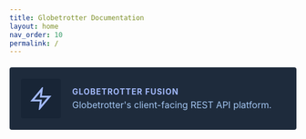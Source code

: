 ```yaml
---
title: Globetrotter Documentation
layout: home
nav_order: 10
permalink: /
---
```


<div class="navigation-grid">
  <a href="/fusion/" class="nav-card">
    <div class="icon">
      <svg xmlns="http://www.w3.org/2000/svg" viewBox="0 0 24 24" width="40" height="40" fill="none" stroke="#a2b9fa" stroke-width="2">
        <path d="M13 2L3 14h9l-1 8 10-12h-9l1-8z"/>
      </svg>
    </div>
    <div class="content">
      <h3>GLOBETROTTER FUSION</h3>
      <p>Globetrotter's client-facing REST API platform.</p>
    </div>
  </a>
</div>

<style>
  .navigation-grid {
    display: flex;
    flex-wrap: wrap;
    gap: 20px;
    margin: 20px 0;
  }
  
  .nav-card {
    display: flex;
    align-items: center;
    background-color: #1e2b3c;
    border-radius: 4px;
    padding: 20px;
    text-decoration: none;
    width: 100%;
    max-width: 500px;
    transition: background-color 0.2s;
  }
  
  .nav-card:hover {
    background-color: #2a3b4c;
    text-decoration: none;
  }
  
  .icon {
    margin-right: 20px;
    background-color: #182536;
    padding: 15px;
    border-radius: 4px;
    display: flex;
    align-items: center;
    justify-content: center;
  }
  
  .content h3 {
    color: #a2b9fa;
    margin: 0 0 5px 0;
    font-size: 14px;
    letter-spacing: 1px;
  }
  
  .content p {
    color: #a2c4f0;
    margin: 0;
    font-size: 16px;
  }
  
  @media (max-width: 768px) {
    .navigation-grid {
      flex-direction: column;
    }
  }
</style>